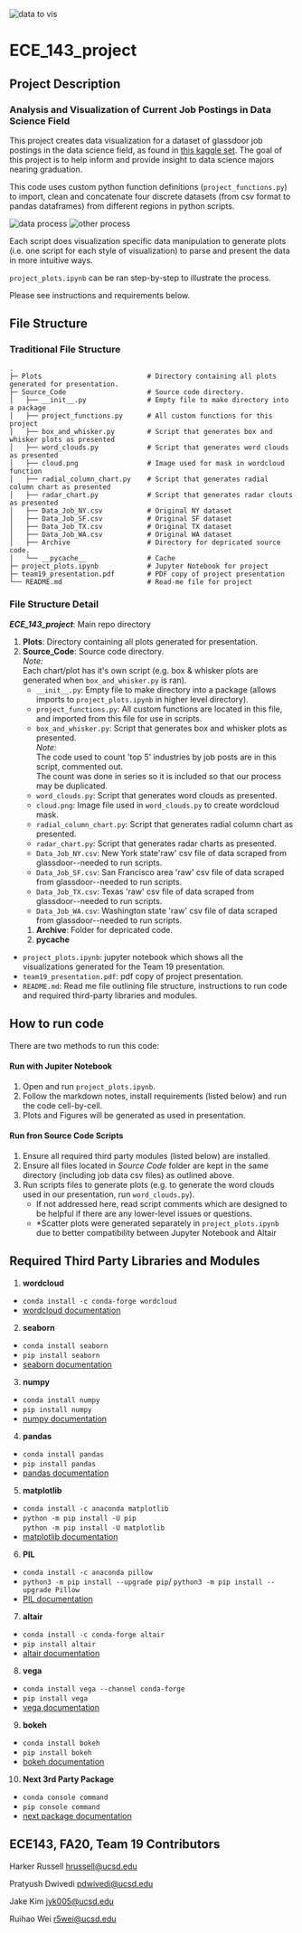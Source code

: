 ![data to vis](https://github.com/pkd25395/ECE_143_project/blob/main/RM_Images/data-to-vis.png)  
# ECE_143_project
## Project Description
  
### Analysis  and Visualization of Current Job Postings in Data Science Field
This project creates data visualization for a dataset of glassdoor job postings in the data science field, as found in [this kaggle set](https://www.kaggle.com/atharvap329/glassdoor-data-science-job-data). The goal of this project is to help inform and provide insight to data science majors nearing graduation.

This code uses custom python function definitions (`project_functions.py`) to import, clean and concatenate four discrete datasets (from csv format to pandas dataframes) from different regions in python scripts.  

![data process](https://github.com/pkd25395/ECE_143_project/blob/main/RM_Images/data_process.png)
![other process](https://github.com/pkd25395/ECE_143_project/blob/main/RM_Images/other_process.png)

Each script does visualization specific data manipulation to generate plots (i.e. one script for each style of visualization) to parse and present the data in more intuitive ways.  
 
`project_plots.ipynb` can be ran step-by-step to illustrate the process.
     
Please see instructions and requirements below.

## File Structure

 ### Traditional File Structure
 ```
 .
 ├─ Plots                          # Directory containing all plots generated for presentation.
 ├─ Source_Code                    # Source code directory.
 │   ├── __init__.py               # Empty file to make directory into a package
 │   ├── project_functions.py      # All custom functions for this project
 │   ├── box_and_whisker.py        # Script that generates box and whisker plots as presented
 │   ├── word_clouds.py            # Script that generates word clouds as presented
 │   ├── cloud.png                 # Image used for mask in wordcloud function
 │   ├── radial_column_chart.py    # Script that generates radial column chart as presented
 │   ├── radar_chart.py            # Script that generates radar clouts as presented
 │   ├── Data_Job_NY.csv           # Original NY dataset
 │   ├── Data_Job_SF.csv           # Original SF dataset
 │   ├── Data_Job_TX.csv           # Original TX dataset
 │   ├── Data_Job_WA.csv           # Original WA dataset
 │   ├── Archive                   # Directory for depricated source code.
 │   └── __pycache__               # Cache
 ├─ project_plots.ipynb            # Jupyter Notebook for project
 ├─ team19_presentation.pdf        # PDF copy of project presentation
 └── README.md                     # Read-me file for project
 ```

 ### File Structure Detail
***ECE_143_project***: Main repo directory
1. **Plots**: Directory containing all plots generated for presentation.  
1. **Source_Code**: Source code directory.  
*Note:*\
Each chart/plot has it's own script (e.g. box & whisker plots are generated when `box_and_whisker.py` is ran).  
     - `__init__.py`: Empty file to make directory into a package (allows imports to `project_plots.ipynb` in higher level directory).  
     - `project_functions.py`: All custom functions are located in this file, and imported from this file for use in scripts.  
     - `box_and_whisker.py`: Script that generates box and whisker plots as presented.  
     *Note:*\
     The code used to count 'top 5' industries by job posts are in this script, commented out.\
     The count was done in series so it is included so that our process may be duplicated.  
     - `word_clouds.py`: Script that generates word clouds as presented.  
     - `cloud.png`: Image file used in `word_clouds.py` to create wordcloud mask.  
     - `radial_column_chart.py`: Script that generates radial column chart as presented.  
     - `radar_chart.py`: Script that generates radar charts as presented.  
     - `Data_Job_NY.csv`: New York state'raw' csv file of data scraped from glassdoor--needed to run scripts.  
     - `Data_Job_SF.csv`: San Francisco area 'raw' csv file of data scraped from glassdoor--needed to run scripts.  
     - `Data_Job_TX.csv`: Texas 'raw' csv file of data scraped from glassdoor--needed to run scripts.  
     - `Data_Job_WA.csv`: Washington state 'raw' csv file of data scraped from glassdoor--needed to run scripts.  
     1. **Archive**: Folder for depricated code.
     2. **__pycache__**   
 - `project_plots.ipynb`: jupyter notebook which shows all the visualizations generated for the Team 19 presentation.  
 - `team19_presentation.pdf`: pdf copy of project presentation.
 - `README.md`: Read me file outlining file structure, instructions to run code and required third-party libraries and modules.




## How to run code
There are two methods to run this code:
#### Run with Jupiter Notebook
1. Open and run `project_plots.ipynb`.  
2. Follow the markdown notes, install requirements (listed below) and run the code cell-by-cell.
3. Plots and Figures will be generated as used in presentation.
#### Run fron Source Code Scripts
1. Ensure all required third party modules (listed below) are installed.
2. Ensure all files located in *Source Code* folder are kept in the same directory (including job data csv files) as outlined above. 
3. Run scripts files to generate plots (e.g. to generate the word clouds used in our presentation, run `word_clouds.py`).  
     - If not addressed here, read script comments which are designed to be helpful if there are any lower-level issues or questions. 
     - *Scatter plots were generated separately in `project_plots.ipynb` due to better compatibility between Jupyter Notebook and Altair

## Required Third Party Libraries and Modules
1. **wordcloud**
 - `conda install -c conda-forge wordcloud`
 - [wordcloud documentation](https://anaconda.org/conda-forge/wordcloud)
2. **seaborn**  
 - `conda install seaborn`
 - `pip install seaborn`
 - [seaborn documentation](https://seaborn.pydata.org/installing.html)  
3. **numpy**  
 - `conda install numpy`  
 - `pip install numpy`  
 - [numpy documentation](https://numpy.org/install/)  
4. **pandas**  
 - `conda install pandas`  
 - `pip install pandas`  
 - [pandas documentation](https://pandas.pydata.org/pandas-docs/stable/getting_started/install.html)  
5. **matplotlib**  
 - `conda install -c anaconda matplotlib`
 - `python -m pip install -U pip`\
    `python -m pip install -U matplotlib`  
 - [matplotlib documentation](https://matplotlib.org/3.3.3/users/installing.html)  
6. **PIL**  
 - `conda install -c anaconda pillow`
 - `python3 -m pip install --upgrade pip`/
    `python3 -m pip install --upgrade Pillow`  
 - [PIL documentation](https://github.com/python-pillow/Pillow/)  
7. **altair**  
 - `conda install -c conda-forge altair`
 - `pip install altair`  
 - [altair documentation](https://altair-viz.github.io/getting_started/installation.html) 
8. **vega**  
 - `conda install vega --channel conda-forge`  
 - `pip install vega`
 - [vega documentation](https://vega.github.io/vega/) 
9. **bokeh**  
 - `conda install bokeh`
 - `pip install bokeh`
 - [bokeh documentation](https://docs.bokeh.org/en/latest/docs/installation.html)
10. **Next 3rd Party Package**  
 - `conda console command`  
 - `pip console command`  
 - [next package documentation](https://insert-link-here)  

 ## ECE143, FA20, Team 19 Contributors   
Harker Russell <hrussell@ucsd.edu>  

Pratyush Dwivedi <pdwivedi@ucsd.edu>  

Jake Kim <jyk005@ucsd.edu>  

Ruihao Wei <r5wei@ucsd.edu>  

 
